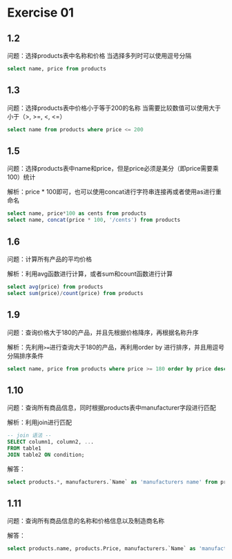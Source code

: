 # Exercise 01

## 1.2
问题：选择products表中名称和价格
当选择多列时可以使用逗号分隔
```sql
select name, price from products
```

## 1.3
问题：选择products表中价格小于等于200的名称
当需要比较数值可以使用大于小于（>, >=, <, <=）
```sql
select name from products where price <= 200
```

## 1.5
问题：选择products表中name和price，但是price必须是美分（即price需要乘100）统计

解析：price * 100即可，也可以使用concat进行字符串连接再或者使用as进行重命名
```sql
select name, price*100 as cents from products
select name, concat(price * 100, '/cents') from products
```

## 1.6
问题：计算所有产品的平均价格

解析：利用avg函数进行计算，或者sum和count函数进行计算
```sql
select avg(price) from products
select sum(price)/count(price) from products
```

## 1.9
问题：查询价格大于180的产品，并且先根据价格降序，再根据名称升序

解析：先利用`>=`进行查询大于180的产品，再利用order by 进行排序，并且用逗号分隔排序条件
```sql
select name, price from products where price >= 180 order by price desc, name asc
```

## 1.10
问题：查询所有商品信息，同时根据products表中manufacturer字段进行匹配

解析：利用join进行匹配
```sql
-- join 语法 --
SELECT column1, column2, ...
FROM table1
JOIN table2 ON condition;
```
解答：
```sql
select products.*, manufacturers.`Name` as 'manufacturers name' from products JOIN manufacturers on (products.Manufacturer=manufacturers.`Code`)
```
## 1.11
问题：查询所有商品信息的名称和价格信息以及制造商名称

解答：
```sql
select products.name, products.Price, manufacturers.`Name` as 'manufacturers name' from products JOIN manufacturers on (products.Manufacturer=manufacturers.`Code`)
```

